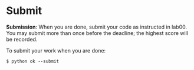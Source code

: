 # Submit

**Submission**: When you are done, submit your code as instructed in lab00. You may submit more than once before the deadline; the highest score will be recorded.

To submit your work when you are done:

```shell
$ python ok --submit
```
